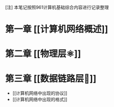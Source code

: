[注] 本笔记按照961计算机基础综合内容进行记录整理
# 第一章 [[计算机网络概述]]
# 第二章 [[物理层⚛️]]
# 第三章 [[数据链路层🔗]]

- [[计算机网络中出现的协议]]
- [[计算机网络中出现的格式]]
